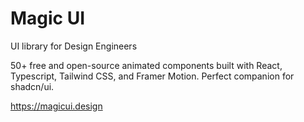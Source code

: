 # Magic UI

UI library for Design Engineers

50+ free and open-source animated components built with React, Typescript, Tailwind CSS, and Framer Motion.
Perfect companion for shadcn/ui.

https://magicui.design
